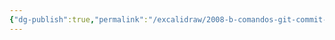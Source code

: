 ```yaml
---
{"dg-publish":true,"permalink":"/excalidraw/2008-b-comandos-git-commit-primer-commit-excalidraw/","tags":["excalidraw"]}
---
```

<style> .container {font-family: sans-serif; text-align: center;} .button-wrapper button {z-index: 1;height: 40px; width: 100px; margin: 10px;padding: 5px;} .excalidraw .App-menu_top .buttonList { display: flex;} .excalidraw-wrapper { height: 800px; margin: 50px; position: relative;} :root[dir="ltr"] .excalidraw .layer-ui__wrapper .zen-mode-transition.App-menu_bottom--transition-left {transform: none;} </style><script src="https://cdn.jsdelivr.net/npm/react@17/umd/react.production.min.js"></script><script src="https://cdn.jsdelivr.net/npm/react-dom@17/umd/react-dom.production.min.js"></script><script type="text/javascript" src="https://cdn.jsdelivr.net/npm/@excalidraw/excalidraw@0/dist/excalidraw.production.min.js"></script><div id="2008-b-comandos-git-commit-primer-commitexcalidraw.md"></div><script>(function(){const InitialData={"type":"excalidraw","version":2,"source":"https://github.com/zsviczian/obsidian-excalidraw-plugin/releases/tag/2.2.7","elements":[{"type":"rectangle","version":294,"versionNonce":1584460575,"index":"Zz","isDeleted":false,"id":"Go8d3RRQmrF2UfKOXUdeI","fillStyle":"hachure","strokeWidth":4,"strokeStyle":"solid","roughness":2,"opacity":100,"angle":0,"x":3134.8854203279016,"y":-1446.5875320956325,"strokeColor":"#fab005","backgroundColor":"#ffec99","width":1665.0764973958337,"height":2066.7397054036455,"seed":910399953,"groupIds":[],"frameId":null,"roundness":{"type":3},"boundElements":[],"updated":1719345117421,"link":null,"locked":false},{"type":"rectangle","version":316,"versionNonce":330636511,"index":"a0","isDeleted":false,"id":"KvmIKbuLesnWimSYqayBc","fillStyle":"hachure","strokeWidth":4,"strokeStyle":"solid","roughness":2,"opacity":100,"angle":0,"x":725.9695534155453,"y":-1469.0265707472208,"strokeColor":"#fab005","backgroundColor":"#ffec99","width":2329.646402994792,"height":2066.7397054036455,"seed":141402449,"groupIds":[],"frameId":null,"roundness":{"type":3},"boundElements":[],"updated":1719345160062,"link":null,"locked":false},{"type":"rectangle","version":230,"versionNonce":950113503,"index":"a08","isDeleted":false,"id":"Md9nw7MzgL_CEiQ4bTcR4","fillStyle":"solid","strokeWidth":2,"strokeStyle":"solid","roughness":2,"opacity":100,"angle":0,"x":1668.2254435420032,"y":192.1009121840127,"strokeColor":"#1971c2","backgroundColor":"#a5d8ff","width":786.5295410156257,"height":146.7896728515626,"seed":1535102495,"groupIds":["FzWARTzAon9NxJ1tUh1fb","2ago8AeNJgiuLWtj1IF7O"],"frameId":null,"roundness":{"type":3},"boundElements":[{"id":"KFrvme0Lv50toQuPTMbTn","type":"arrow"},{"id":"moPEPwAZ3fIaa7Cvq-IMV","type":"arrow"}],"updated":1719345148005,"link":null,"locked":false},{"type":"text","version":308,"versionNonce":1773873439,"index":"a0G","isDeleted":false,"id":"RmUyJcvL","fillStyle":"solid","strokeWidth":2,"strokeStyle":"solid","roughness":2,"opacity":100,"angle":0,"x":2104.212544778982,"y":206.47551633327578,"strokeColor":"#1e1e1e","backgroundColor":"#ffc9c9","width":261.71331787109375,"height":139.15752068797673,"seed":1043051889,"groupIds":["FzWARTzAon9NxJ1tUh1fb","2ago8AeNJgiuLWtj1IF7O"],"frameId":null,"roundness":null,"boundElements":[{"id":"moPEPwAZ3fIaa7Cvq-IMV","type":"arrow"}],"updated":1719345148005,"link":null,"locked":false,"fontSize":111.32601655038138,"fontFamily":1,"text":"Root","rawText":"Root","textAlign":"left","verticalAlign":"top","containerId":null,"originalText":"Root","autoResize":true,"lineHeight":1.25},{"type":"rectangle","version":305,"versionNonce":1143778655,"index":"a0O","isDeleted":false,"id":"J3ruFPIiavjEGTXuMghbp","fillStyle":"solid","strokeWidth":2,"strokeStyle":"solid","roughness":2,"opacity":100,"angle":0,"x":1062.0788269241646,"y":-361.8018496465559,"strokeColor":"#1971c2","backgroundColor":"#a5d8ff","width":927.7773539210808,"height":173.15069194388755,"seed":64415327,"groupIds":["7KpkEEMBXy-sHtJRTDt1v","2ago8AeNJgiuLWtj1IF7O"],"frameId":null,"roundness":{"type":3},"boundElements":[{"id":"KFrvme0Lv50toQuPTMbTn","type":"arrow"},{"id":"ahP07vsye4n7ALeN-Llkj","type":"arrow"},{"id":"gDMLhJgAALzwTUecsh6fq","type":"arrow"},{"id":"r2tPJvpops91iciUzRkv7","type":"arrow"}],"updated":1719345148005,"link":null,"locked":false},{"type":"text","version":592,"versionNonce":254248415,"index":"a0V","isDeleted":false,"id":"lxwmohUG","fillStyle":"solid","strokeWidth":2,"strokeStyle":"solid","roughness":2,"opacity":100,"angle":0,"x":1557.839098799059,"y":-316.5017936250199,"strokeColor":"#1e1e1e","backgroundColor":"#ffc9c9","width":408.9067077636719,"height":95.9997065833143,"seed":2114503295,"groupIds":["7KpkEEMBXy-sHtJRTDt1v","2ago8AeNJgiuLWtj1IF7O"],"frameId":null,"roundness":null,"boundElements":[{"id":"KFrvme0Lv50toQuPTMbTn","type":"arrow"},{"id":"r2tPJvpops91iciUzRkv7","type":"arrow"}],"updated":1719345148005,"link":null,"locked":false,"fontSize":76.79976526665145,"fontFamily":1,"text":"components","rawText":"components","textAlign":"left","verticalAlign":"top","containerId":null,"originalText":"components","autoResize":true,"lineHeight":1.25},{"type":"arrow","version":975,"versionNonce":269266673,"index":"a0Z","isDeleted":false,"id":"KFrvme0Lv50toQuPTMbTn","fillStyle":"solid","strokeWidth":4,"strokeStyle":"solid","roughness":2,"opacity":100,"angle":0,"x":1781.1152876523254,"y":179.50323094743462,"strokeColor":"#1e1e1e","backgroundColor":"#a5d8ff","width":10.862927956834028,"height":362.1648918823978,"seed":652403327,"groupIds":["2ago8AeNJgiuLWtj1IF7O"],"frameId":null,"roundness":{"type":2},"boundElements":[],"updated":1719345148069,"link":null,"locked":false,"startBinding":{"elementId":"Md9nw7MzgL_CEiQ4bTcR4","focus":-0.7024509949540378,"gap":12.597681236578097},"endBinding":{"elementId":"J3ruFPIiavjEGTXuMghbp","focus":-0.51771909295622,"gap":5.989496767705205},"lastCommittedPoint":null,"startArrowhead":null,"endArrowhead":"arrow","points":[[0,0],[-10.862927956834028,-362.1648918823978]]},{"type":"rectangle","version":325,"versionNonce":1513675295,"index":"a0d","isDeleted":false,"id":"MlzPbce7KDhFQt9HGo7RF","fillStyle":"solid","strokeWidth":2,"strokeStyle":"solid","roughness":2,"opacity":100,"angle":0,"x":2211.214290828738,"y":-382.7683909049124,"strokeColor":"#e03131","backgroundColor":"#ffc9c9","width":786.5295410156257,"height":146.7896728515626,"seed":1905619039,"groupIds":["M1RSscnHeJjpxDQMEJzrB","2ago8AeNJgiuLWtj1IF7O"],"frameId":null,"roundness":{"type":3},"boundElements":[{"id":"moPEPwAZ3fIaa7Cvq-IMV","type":"arrow"}],"updated":1719345148005,"link":null,"locked":false},{"type":"text","version":553,"versionNonce":62004831,"index":"a0l","isDeleted":false,"id":"n2TOo4gg","fillStyle":"solid","strokeWidth":2,"strokeStyle":"solid","roughness":2,"opacity":100,"angle":0,"x":2669.4971187238734,"y":-355.99343674658235,"strokeColor":"#1e1e1e","backgroundColor":"#ffc9c9","width":318.19921875,"height":94.07669989440443,"seed":124128383,"groupIds":["M1RSscnHeJjpxDQMEJzrB","2ago8AeNJgiuLWtj1IF7O"],"frameId":null,"roundness":null,"boundElements":[],"updated":1719345148005,"link":null,"locked":false,"fontSize":75.26135991552354,"fontFamily":1,"text":"README","rawText":"README","textAlign":"left","verticalAlign":"top","containerId":null,"originalText":"README","autoResize":true,"lineHeight":1.25},{"type":"arrow","version":771,"versionNonce":1315989169,"index":"a0t","isDeleted":false,"id":"moPEPwAZ3fIaa7Cvq-IMV","fillStyle":"solid","strokeWidth":4,"strokeStyle":"solid","roughness":2,"opacity":100,"angle":0,"x":2349.918460556999,"y":190.81477389739354,"strokeColor":"#1e1e1e","backgroundColor":"#a5d8ff","width":1.223555174415651,"height":418.09493509928393,"seed":301107761,"groupIds":["2ago8AeNJgiuLWtj1IF7O"],"frameId":null,"roundness":{"type":2},"boundElements":[],"updated":1719345148069,"link":null,"locked":false,"startBinding":{"elementId":"RmUyJcvL","focus":0.8744052911119751,"gap":15.66074243588227},"endBinding":{"elementId":"MlzPbce7KDhFQt9HGo7RF","focus":0.6432273098582473,"gap":8.698556851459387},"lastCommittedPoint":null,"startArrowhead":null,"endArrowhead":"arrow","points":[[0,0],[1.223555174415651,-418.09493509928393]]},{"type":"rectangle","version":637,"versionNonce":643256991,"index":"a1","isDeleted":false,"id":"53Oz79urqSf7NLNFXiqMG","fillStyle":"solid","strokeWidth":2,"strokeStyle":"solid","roughness":2,"opacity":100,"angle":0,"x":755.7418968502673,"y":-1382.645269430405,"strokeColor":"#e03131","backgroundColor":"#ffc9c9","width":927.4002985760421,"height":173.0803222656251,"seed":1385366047,"groupIds":["dZwIfoz8tupJ3PMhdQ5vI","2ago8AeNJgiuLWtj1IF7O"],"frameId":null,"roundness":{"type":3},"boundElements":[{"id":"ahP07vsye4n7ALeN-Llkj","type":"arrow"}],"updated":1719345148005,"link":null,"locked":false},{"type":"text","version":1067,"versionNonce":2079094495,"index":"a18","isDeleted":false,"id":"fcwUL75m","fillStyle":"solid","strokeWidth":2,"strokeStyle":"solid","roughness":2,"opacity":100,"angle":0,"x":1229.6068652122324,"y":-1335.6238720790866,"strokeColor":"#1e1e1e","backgroundColor":"#ffc9c9","width":487.5018310546875,"height":64.39175596073977,"seed":508257855,"groupIds":["dZwIfoz8tupJ3PMhdQ5vI","2ago8AeNJgiuLWtj1IF7O"],"frameId":null,"roundness":null,"boundElements":[{"id":"ahP07vsye4n7ALeN-Llkj","type":"arrow"}],"updated":1719345148005,"link":null,"locked":false,"fontSize":51.51340476859181,"fontFamily":1,"text":"element.component","rawText":"element.component","textAlign":"left","verticalAlign":"top","containerId":null,"originalText":"element.component","autoResize":false,"lineHeight":1.25},{"type":"arrow","version":2282,"versionNonce":1167666801,"index":"a1G","isDeleted":false,"id":"ahP07vsye4n7ALeN-Llkj","fillStyle":"solid","strokeWidth":4,"strokeStyle":"solid","roughness":2,"opacity":100,"angle":0,"x":1208.286828155377,"y":-783.0660483857623,"strokeColor":"#1e1e1e","backgroundColor":"#a5d8ff","width":2.9808388232756897,"height":422.76032761202555,"seed":2040677983,"groupIds":["2ago8AeNJgiuLWtj1IF7O"],"frameId":null,"roundness":{"type":2},"boundElements":[],"updated":1719345148069,"link":null,"locked":false,"startBinding":{"elementId":"DrZEpF-O9Un5yzLkvZsHf","focus":0.08869264805962723,"gap":15.796481998170691},"endBinding":{"elementId":"53Oz79urqSf7NLNFXiqMG","focus":0.01623447229191734,"gap":3.7385711669918464},"lastCommittedPoint":null,"startArrowhead":null,"endArrowhead":"arrow","points":[[0,0],[2.9808388232756897,-422.76032761202555]]},{"type":"rectangle","version":377,"versionNonce":490048287,"index":"a1V","isDeleted":false,"id":"DrZEpF-O9Un5yzLkvZsHf","fillStyle":"solid","strokeWidth":2,"strokeStyle":"solid","roughness":2,"opacity":100,"angle":0,"x":779.4675867271765,"y":-767.2695663875916,"strokeColor":"#1971c2","backgroundColor":"#a5d8ff","width":786.5295410156257,"height":146.7896728515626,"seed":1467484447,"groupIds":["VVOqEWrPkB5ez1R6VoNGI","2ago8AeNJgiuLWtj1IF7O"],"frameId":null,"roundness":{"type":3},"boundElements":[{"id":"ahP07vsye4n7ALeN-Llkj","type":"arrow"},{"id":"r2tPJvpops91iciUzRkv7","type":"arrow"}],"updated":1719345148005,"link":null,"locked":false},{"type":"text","version":585,"versionNonce":206261119,"index":"a1l","isDeleted":false,"id":"jNbYq2Ic","fillStyle":"solid","strokeWidth":2,"strokeStyle":"solid","roughness":2,"opacity":100,"angle":0,"x":1307.6548934491818,"y":-756.5463192533026,"strokeColor":"#1e1e1e","backgroundColor":"#ffc9c9","width":240.3904571533203,"height":117.70230950357004,"seed":1861717311,"groupIds":["VVOqEWrPkB5ez1R6VoNGI","2ago8AeNJgiuLWtj1IF7O"],"frameId":null,"roundness":null,"boundElements":[{"id":"r2tPJvpops91iciUzRkv7","type":"arrow"},{"id":"ahP07vsye4n7ALeN-Llkj","type":"arrow"}],"updated":1719345148005,"link":null,"locked":false,"fontSize":94.16184760285603,"fontFamily":1,"text":"public","rawText":"public","textAlign":"left","verticalAlign":"top","containerId":null,"originalText":"public","autoResize":true,"lineHeight":1.25},{"type":"arrow","version":674,"versionNonce":864224817,"index":"a2","isDeleted":false,"id":"r2tPJvpops91iciUzRkv7","fillStyle":"hachure","strokeWidth":4,"strokeStyle":"solid","roughness":2,"opacity":100,"angle":0,"x":1210.5827704827825,"y":-370.2774748343781,"strokeColor":"#1e1e1e","backgroundColor":"#b2f2bb","width":3.2093011916415435,"height":247.15189868196256,"seed":91296945,"groupIds":["2ago8AeNJgiuLWtj1IF7O"],"frameId":null,"roundness":{"type":2},"boundElements":[],"updated":1719345148069,"link":null,"locked":false,"startBinding":{"elementId":"J3ruFPIiavjEGTXuMghbp","focus":-0.6808821946921624,"gap":8.47562518782216},"endBinding":{"elementId":"DrZEpF-O9Un5yzLkvZsHf","focus":-0.10667292677006583,"gap":3.0505200196883493},"lastCommittedPoint":null,"startArrowhead":null,"endArrowhead":"arrow","points":[[0,0],[3.2093011916415435,-247.15189868196256]]},{"type":"rectangle","version":685,"versionNonce":2078655,"index":"a2V","isDeleted":false,"id":"ue-xf3l7R6BDiKR2pDdAz","fillStyle":"solid","strokeWidth":2,"strokeStyle":"solid","roughness":2,"opacity":100,"angle":0,"x":1523.5212899200897,"y":-980.5049892244317,"strokeColor":"#e03131","backgroundColor":"#ffc9c9","width":927.4002985760421,"height":173.0803222656251,"seed":929089727,"groupIds":["3Bq4vEjzqEiN2EGoYIvB4","2ago8AeNJgiuLWtj1IF7O"],"frameId":null,"roundness":{"type":3},"boundElements":[{"id":"gDMLhJgAALzwTUecsh6fq","type":"arrow"}],"updated":1719345148005,"link":null,"locked":false},{"type":"text","version":1079,"versionNonce":511054847,"index":"a3","isDeleted":false,"id":"80h2JCYN","fillStyle":"solid","strokeWidth":2,"strokeStyle":"solid","roughness":2,"opacity":100,"angle":0,"x":2033.5356113093985,"y":-929.1019390410818,"strokeColor":"#1e1e1e","backgroundColor":"#ffc9c9","width":363.2252197265625,"height":67.67826404454603,"seed":1055348959,"groupIds":["3Bq4vEjzqEiN2EGoYIvB4","2ago8AeNJgiuLWtj1IF7O"],"frameId":null,"roundness":null,"boundElements":[{"id":"gDMLhJgAALzwTUecsh6fq","type":"arrow"}],"updated":1719345148005,"link":null,"locked":false,"fontSize":54.14261123563682,"fontFamily":1,"text":"app.component","rawText":"app.component","textAlign":"left","verticalAlign":"top","containerId":null,"originalText":"app.component","autoResize":true,"lineHeight":1.25},{"type":"arrow","version":2066,"versionNonce":120188401,"index":"a4","isDeleted":false,"id":"gDMLhJgAALzwTUecsh6fq","fillStyle":"solid","strokeWidth":4,"strokeStyle":"solid","roughness":2,"opacity":100,"angle":0,"x":1973.7632808595429,"y":-372.7099783848669,"strokeColor":"#1e1e1e","backgroundColor":"#a5d8ff","width":6.077712578176033,"height":429.42959898872505,"seed":325510399,"groupIds":["2ago8AeNJgiuLWtj1IF7O"],"frameId":null,"roundness":{"type":2},"boundElements":[],"updated":1719345148069,"link":null,"locked":false,"startBinding":{"elementId":"J3ruFPIiavjEGTXuMghbp","focus":0.9657320180732306,"gap":10.908128738310936},"endBinding":{"elementId":"ue-xf3l7R6BDiKR2pDdAz","focus":0.044814701110454935,"gap":5.285089585214735},"lastCommittedPoint":null,"startArrowhead":null,"endArrowhead":"arrow","points":[[0,0],[-6.077712578176033,-429.42959898872505]]},{"type":"text","version":266,"versionNonce":682527999,"index":"aJ","isDeleted":false,"id":"APBv0bNh","fillStyle":"hachure","strokeWidth":4,"strokeStyle":"solid","roughness":2,"opacity":100,"angle":0,"x":1493.1158212610633,"y":-1594.082681544725,"strokeColor":"#1e1e1e","backgroundColor":"#b2f2bb","width":718.4207763671875,"height":77.98792692324885,"seed":1032687633,"groupIds":[],"frameId":null,"roundness":null,"boundElements":[],"updated":1719345108155,"link":null,"locked":false,"fontSize":62.39034153859908,"fontFamily":1,"text":"Antes del primer commit","rawText":"Antes del primer commit","textAlign":"left","verticalAlign":"top","containerId":null,"originalText":"Antes del primer commit","autoResize":true,"lineHeight":1.25},{"type":"text","version":389,"versionNonce":994260799,"index":"ab","isDeleted":false,"id":"ak0bjiyh","fillStyle":"hachure","strokeWidth":4,"strokeStyle":"solid","roughness":2,"opacity":100,"angle":0,"x":3598.036534793734,"y":-1575.231636190245,"strokeColor":"#1e1e1e","backgroundColor":"#b2f2bb","width":885.575927734375,"height":86.3042967987387,"seed":583886641,"groupIds":[],"frameId":null,"roundness":null,"boundElements":[],"updated":1719345117421,"link":null,"locked":false,"fontSize":69.04343743899096,"fontFamily":1,"text":"Después del primer commit","rawText":"Después del primer commit","textAlign":"left","verticalAlign":"top","containerId":null,"originalText":"Después del primer commit","autoResize":true,"lineHeight":1.25},{"type":"rectangle","version":489,"versionNonce":695727967,"index":"ad","isDeleted":false,"id":"Tq8BcwFhHY-k9qRr9S6Kg","fillStyle":"solid","strokeWidth":2,"strokeStyle":"solid","roughness":2,"opacity":100,"angle":0,"x":3801.979140099297,"y":-12.040641551921112,"strokeColor":"#2f9e44","backgroundColor":"#b2f2bb","width":552.9416352637451,"height":103.19526160653221,"seed":782399423,"groupIds":["rkQK0zMx71bMwGnleR3TJ"],"frameId":null,"roundness":{"type":3},"boundElements":[],"updated":1719345117421,"link":null,"locked":false},{"type":"text","version":568,"versionNonce":1331671935,"index":"ae","isDeleted":false,"id":"HHaVQvpt","fillStyle":"solid","strokeWidth":2,"strokeStyle":"solid","roughness":2,"opacity":100,"angle":0,"x":3826.430950763556,"y":-6.783373285010498,"strokeColor":"#1e1e1e","backgroundColor":"#b2f2bb","width":497.5769958496094,"height":97.82974832591778,"seed":1612392415,"groupIds":["rkQK0zMx71bMwGnleR3TJ"],"frameId":null,"roundness":null,"boundElements":[{"id":"jQipsDXoCyv-7c5XlCw9D","type":"arrow"},{"id":"6UnsgFNKZkctuNGxTXfPu","type":"arrow"}],"updated":1719345117421,"link":null,"locked":false,"fontSize":78.26379866073422,"fontFamily":1,"text":"primer commit","rawText":"primer commit","textAlign":"left","verticalAlign":"top","containerId":null,"originalText":"primer commit","autoResize":true,"lineHeight":1.25},{"type":"arrow","version":427,"versionNonce":885653873,"index":"af","isDeleted":false,"id":"jQipsDXoCyv-7c5XlCw9D","fillStyle":"hachure","strokeWidth":4,"strokeStyle":"solid","roughness":2,"opacity":100,"angle":0,"x":4104.25491510799,"y":-7.783373285010498,"strokeColor":"#1e1e1e","backgroundColor":"#b2f2bb","width":7.452020564189297,"height":203.12427112228391,"seed":1147940415,"groupIds":[],"frameId":null,"roundness":{"type":2},"boundElements":[],"updated":1719345117550,"link":null,"locked":false,"startBinding":{"elementId":"HHaVQvpt","focus":0.12317950072719572,"gap":1},"endBinding":{"elementId":"bpynHtYMSh0jFxnv-tKqQ","focus":-0.0041899613406521955,"gap":1},"lastCommittedPoint":null,"startArrowhead":null,"endArrowhead":"arrow","points":[[0,0],[-7.452020564189297,-203.12427112228391]]},{"type":"text","version":188,"versionNonce":538344447,"index":"ah","isDeleted":false,"id":"UqL0dRjD","fillStyle":"hachure","strokeWidth":4,"strokeStyle":"solid","roughness":2,"opacity":100,"angle":0,"x":3970.771927539884,"y":444.2016033336903,"strokeColor":"#1e1e1e","backgroundColor":"#b2f2bb","width":218.22857666015625,"height":102.51623120000343,"seed":230666591,"groupIds":[],"frameId":null,"roundness":null,"boundElements":[{"id":"GweqwmkNUbGxNBvuQJ3wi","type":"arrow"}],"updated":1719345117421,"link":null,"locked":false,"fontSize":82.01298496000274,"fontFamily":1,"text":"HEAD","rawText":"HEAD","textAlign":"left","verticalAlign":"top","containerId":null,"originalText":"HEAD","autoResize":true,"lineHeight":1.25},{"type":"text","version":190,"versionNonce":1446561855,"index":"ai","isDeleted":false,"id":"9lJqWSaE","fillStyle":"hachure","strokeWidth":4,"strokeStyle":"solid","roughness":2,"opacity":100,"angle":0,"x":3921.850704244055,"y":201.31221994409435,"strokeColor":"#1e1e1e","backgroundColor":"#b2f2bb","width":277.60382080078125,"height":102.51623120000345,"seed":1837451903,"groupIds":["ndfz7_GmbSnqUm1kM5WdT"],"frameId":null,"roundness":null,"boundElements":[{"id":"GweqwmkNUbGxNBvuQJ3wi","type":"arrow"},{"id":"6UnsgFNKZkctuNGxTXfPu","type":"arrow"}],"updated":1719345117421,"link":null,"locked":false,"fontSize":82.01298496000275,"fontFamily":1,"text":"master","rawText":"master","textAlign":"left","verticalAlign":"top","containerId":null,"originalText":"master","autoResize":true,"lineHeight":1.25},{"type":"arrow","version":512,"versionNonce":1423644977,"index":"aj","isDeleted":false,"id":"GweqwmkNUbGxNBvuQJ3wi","fillStyle":"hachure","strokeWidth":4,"strokeStyle":"solid","roughness":2,"opacity":100,"angle":0,"x":4066.9529670261245,"y":438.5307046977583,"strokeColor":"#1e1e1e","backgroundColor":"#b2f2bb","width":3.7374736943120297,"height":126.12464370090942,"seed":2002176625,"groupIds":[],"frameId":null,"roundness":{"type":2},"boundElements":[],"updated":1719345117550,"link":null,"locked":false,"startBinding":{"elementId":"UqL0dRjD","focus":-0.13215049794994138,"gap":5.670898635931962},"endBinding":{"elementId":"9lJqWSaE","focus":-0.08417101614383841,"gap":8.577609852751095},"lastCommittedPoint":null,"startArrowhead":null,"endArrowhead":"arrow","points":[[0,0],[3.7374736943120297,-126.12464370090942]]},{"type":"arrow","version":332,"versionNonce":1775845617,"index":"ak","isDeleted":false,"id":"6UnsgFNKZkctuNGxTXfPu","fillStyle":"hachure","strokeWidth":4,"strokeStyle":"solid","roughness":2,"opacity":100,"angle":0,"x":4072.3397487038965,"y":198.0139156871797,"strokeColor":"#1e1e1e","backgroundColor":"#b2f2bb","width":0.5119215121106,"height":102.65948349267322,"seed":833635089,"groupIds":[],"frameId":null,"roundness":{"type":2},"boundElements":[],"updated":1719345117550,"link":null,"locked":false,"startBinding":{"elementId":"9lJqWSaE","focus":0.08600171696849683,"gap":3.298304256914662},"endBinding":{"elementId":"HHaVQvpt","focus":0.014684926866670113,"gap":4.308057153599194},"lastCommittedPoint":null,"startArrowhead":null,"endArrowhead":"arrow","points":[[0,0],[-0.5119215121106,-102.65948349267322]]},{"id":"4aFOVT-FVvci2vmRws3vF","type":"line","x":1214.478135636683,"y":-1215.978789122908,"width":0.4868706597221717,"height":155.5532701280381,"angle":0,"strokeColor":"#e03131","backgroundColor":"#b2f2bb","fillStyle":"hachure","strokeWidth":4,"strokeStyle":"solid","roughness":2,"opacity":100,"groupIds":[],"frameId":null,"index":"al","roundness":{"type":2},"seed":1248193407,"version":79,"versionNonce":87912465,"isDeleted":false,"boundElements":null,"updated":1719344476805,"link":null,"locked":false,"points":[[0,0],[0.4868706597221717,-155.5532701280381]],"lastCommittedPoint":null,"startBinding":null,"endBinding":null,"startArrowhead":null,"endArrowhead":null},{"type":"text","version":1237,"versionNonce":436868927,"index":"am","isDeleted":false,"id":"62NkC8d3","fillStyle":"solid","strokeWidth":2,"strokeStyle":"solid","roughness":2,"opacity":100,"angle":0,"x":826.3717784860754,"y":-1338.1836799613516,"strokeColor":"#1e1e1e","backgroundColor":"#ffc9c9","width":358.4375327592563,"height":90.35315031710786,"seed":1678099999,"groupIds":["2JyIX3ZSe2gZxvBr3yjAr","J8j0Zh9nYLHxWv9z9Iers","O61GttNBJMZpG4twsgvlC"],"frameId":null,"roundness":null,"boundElements":[],"updated":1719344518453,"link":null,"locked":false,"fontSize":72.28252025368629,"fontFamily":1,"text":"32e2b3...","rawText":"32e2b3...","textAlign":"left","verticalAlign":"top","containerId":null,"originalText":"32e2b3...","autoResize":false,"lineHeight":1.25},{"type":"line","version":86,"versionNonce":1345880319,"index":"an","isDeleted":false,"id":"j8OAaXCQpUKD_7xrLBUuo","fillStyle":"hachure","strokeWidth":4,"strokeStyle":"solid","roughness":2,"opacity":100,"angle":0,"x":1967.795616778419,"y":-819.5858894581556,"strokeColor":"#e03131","backgroundColor":"#b2f2bb","width":4.990424262152828,"height":147.3373277452256,"seed":775748671,"groupIds":[],"frameId":null,"roundness":{"type":2},"boundElements":[],"updated":1719344537637,"link":null,"locked":false,"startBinding":null,"endBinding":null,"lastCommittedPoint":null,"startArrowhead":null,"endArrowhead":null,"points":[[0,0],[-4.990424262152828,-147.3373277452256]]},{"type":"text","version":1259,"versionNonce":276381759,"index":"ao","isDeleted":false,"id":"BgzYlVzk","fillStyle":"solid","strokeWidth":2,"strokeStyle":"solid","roughness":2,"opacity":100,"angle":0,"x":1582.8599178952927,"y":-935.8079148728248,"strokeColor":"#1e1e1e","backgroundColor":"#ffc9c9","width":358.4375327592563,"height":90.35315031710786,"seed":1224485425,"groupIds":["-jRVcIvk4tieKOwCgj_5j","eGU6g7gPtqqjnkKL2uvV0","7IWMm5U8GBkLGsM1TB5Ev"],"frameId":null,"roundness":null,"boundElements":[],"updated":1719344550381,"link":null,"locked":false,"fontSize":72.28252025368629,"fontFamily":1,"text":"6be233...","rawText":"6be233...","textAlign":"left","verticalAlign":"top","containerId":null,"originalText":"6be233...","autoResize":false,"lineHeight":1.25},{"type":"text","version":1306,"versionNonce":836979889,"index":"ap","isDeleted":false,"id":"WLbiHIIN","fillStyle":"solid","strokeWidth":2,"strokeStyle":"solid","roughness":2,"opacity":100,"angle":0,"x":821.525994555449,"y":-735.8893205124732,"strokeColor":"#1e1e1e","backgroundColor":"#ffc9c9","width":358.4375327592563,"height":90.35315031710786,"seed":1492526751,"groupIds":["NGZ0sJchehUh71_ijtWfY","yiObFidRRZE_7f-YmQIUH","Mjs5fRT2qpfHY9pRxUPCK"],"frameId":null,"roundness":null,"boundElements":[],"updated":1719344604336,"link":null,"locked":false,"fontSize":72.28252025368629,"fontFamily":1,"text":"1e4cb32...","rawText":"1e4cb32...","textAlign":"left","verticalAlign":"top","containerId":null,"originalText":"1e4cb32...","autoResize":false,"lineHeight":1.25},{"type":"line","version":98,"versionNonce":1264159775,"index":"aq","isDeleted":false,"id":"R81p8vNxWrgmywQuX1c23","fillStyle":"hachure","strokeWidth":4,"strokeStyle":"solid","roughness":2,"opacity":100,"angle":0,"x":1211.2091353868977,"y":-620.0640979522304,"strokeColor":"#1971c2","backgroundColor":"#b2f2bb","width":4.990424262152828,"height":147.3373277452256,"seed":1412159985,"groupIds":[],"frameId":null,"roundness":{"type":2},"boundElements":[],"updated":1719344626680,"link":null,"locked":false,"startBinding":null,"endBinding":null,"lastCommittedPoint":null,"startArrowhead":null,"endArrowhead":null,"points":[[0,0],[-4.990424262152828,-147.3373277452256]]},{"type":"text","version":1357,"versionNonce":16262943,"index":"ar","isDeleted":false,"id":"89ABGVsw","fillStyle":"solid","strokeWidth":2,"strokeStyle":"solid","roughness":2,"opacity":100,"angle":0,"x":1115.295191851509,"y":-305.2229677997543,"strokeColor":"#1e1e1e","backgroundColor":"#ffc9c9","width":391.30084452683434,"height":90.35315031710786,"seed":2110742257,"groupIds":["4zeh_YqbnGDbrbk657Xfg","H1JmyXfRaKkiZGuZZDPbr","dsM2Kp1VE5ut8NaiUlNPf"],"frameId":null,"roundness":null,"boundElements":[],"updated":1719344655971,"link":null,"locked":false,"fontSize":72.28252025368629,"fontFamily":1,"text":"a42cba2...","rawText":"a42cba2...","textAlign":"left","verticalAlign":"top","containerId":null,"originalText":"a42cba2...","autoResize":false,"lineHeight":1.25},{"type":"line","version":125,"versionNonce":1185749759,"index":"as","isDeleted":false,"id":"oa9X52Uzv7K1U7BMDQLKy","fillStyle":"hachure","strokeWidth":4,"strokeStyle":"solid","roughness":2,"opacity":100,"angle":0,"x":1537.8416444505358,"y":-189.39774523951155,"strokeColor":"#1971c2","backgroundColor":"#b2f2bb","width":4.990424262152828,"height":147.3373277452256,"seed":1195923665,"groupIds":[],"frameId":null,"roundness":{"type":2},"boundElements":[],"updated":1719344630703,"link":null,"locked":false,"startBinding":null,"endBinding":null,"lastCommittedPoint":null,"startArrowhead":null,"endArrowhead":null,"points":[[0,0],[-4.990424262152828,-147.3373277452256]]},{"type":"line","version":115,"versionNonce":1912886033,"index":"at","isDeleted":false,"id":"kssVVLlLET7saKXlXwolk","fillStyle":"hachure","strokeWidth":4,"strokeStyle":"solid","roughness":2,"opacity":100,"angle":0,"x":2617.520730557493,"y":-231.18104131160544,"strokeColor":"#e03131","backgroundColor":"#b2f2bb","width":4.990424262152828,"height":147.3373277452256,"seed":2004804511,"groupIds":[],"frameId":null,"roundness":{"type":2},"boundElements":[],"updated":1719344671953,"link":null,"locked":false,"startBinding":null,"endBinding":null,"lastCommittedPoint":null,"startArrowhead":null,"endArrowhead":null,"points":[[0,0],[-4.990424262152828,-147.3373277452256]]},{"type":"text","version":1301,"versionNonce":694483775,"index":"au","isDeleted":false,"id":"Y5wcRPZr","fillStyle":"solid","strokeWidth":2,"strokeStyle":"solid","roughness":2,"opacity":100,"angle":0,"x":2238.0623265962417,"y":-347.4030667262746,"strokeColor":"#1e1e1e","backgroundColor":"#ffc9c9","width":358.4375327592563,"height":90.35315031710786,"seed":1312757695,"groupIds":["OPHI17JcjqO2TfzhfGxa-","AbpBknNTr9RREcXI7DqBd","lUc3jLvlqkPadApbBL_OM"],"frameId":null,"roundness":null,"boundElements":[],"updated":1719344688454,"link":null,"locked":false,"fontSize":72.28252025368629,"fontFamily":1,"text":"44e1a3...","rawText":"44e1a3...","textAlign":"left","verticalAlign":"top","containerId":null,"originalText":"44e1a3...","autoResize":false,"lineHeight":1.25},{"type":"rectangle","version":574,"versionNonce":1910030559,"index":"av","isDeleted":false,"id":"bpynHtYMSh0jFxnv-tKqQ","fillStyle":"solid","strokeWidth":2,"strokeStyle":"solid","roughness":2,"opacity":100,"angle":0,"x":3834.6679429209617,"y":-307.51502112777206,"strokeColor":"#1971c2","backgroundColor":"#a5d8ff","width":518.5442868594909,"height":96.77569914139984,"seed":1234298847,"groupIds":["5bLeW18M7yWxc5JD40lHk","uZJd46BRujBOTOaAbmDCt","1NrVTN112Sp2YMC2Ejttr"],"frameId":null,"roundness":{"type":3},"boundElements":[{"id":"MwE_4CIPbc6_OJCDJfWjS","type":"arrow"},{"id":"yPlftUObzq4NdvHNbYjO_","type":"arrow"},{"id":"jQipsDXoCyv-7c5XlCw9D","type":"arrow"}],"updated":1719345117421,"link":null,"locked":false},{"type":"text","version":618,"versionNonce":836602449,"index":"aw","isDeleted":false,"id":"1VWEf1Fx","fillStyle":"solid","strokeWidth":2,"strokeStyle":"solid","roughness":2,"opacity":100,"angle":0,"x":4130.622438035244,"y":-300.4453637623237,"strokeColor":"#1e1e1e","backgroundColor":"#ffc9c9","width":172.53985595703125,"height":91.7439632758157,"seed":669488127,"groupIds":["5bLeW18M7yWxc5JD40lHk","uZJd46BRujBOTOaAbmDCt","1NrVTN112Sp2YMC2Ejttr"],"frameId":null,"roundness":null,"boundElements":[{"id":"jQipsDXoCyv-7c5XlCw9D","type":"arrow"},{"id":"yPlftUObzq4NdvHNbYjO_","type":"arrow"}],"updated":1719345117550,"link":null,"locked":false,"fontSize":73.39517062065256,"fontFamily":1,"text":"Root","rawText":"Root","textAlign":"left","verticalAlign":"top","containerId":null,"originalText":"Root","autoResize":true,"lineHeight":1.25},{"type":"rectangle","version":648,"versionNonce":323573119,"index":"ax","isDeleted":false,"id":"Rw99l3VKXNl1CE5Eqg4l4","fillStyle":"solid","strokeWidth":2,"strokeStyle":"solid","roughness":2,"opacity":100,"angle":0,"x":3435.0467606821803,"y":-672.6928023107276,"strokeColor":"#1971c2","backgroundColor":"#a5d8ff","width":611.666340888059,"height":114.15502837608844,"seed":1660075039,"groupIds":["SMx0UcWbKks8abT2TLEGD","uZJd46BRujBOTOaAbmDCt","1NrVTN112Sp2YMC2Ejttr"],"frameId":null,"roundness":{"type":3},"boundElements":[{"id":"B1WrQR9aZpGWJ6JaixogP","type":"arrow"},{"id":"MwE_4CIPbc6_OJCDJfWjS","type":"arrow"},{"id":"ixu5WPcZO-sCoDqpIGWHZ","type":"arrow"},{"id":"Q1o-6RRpD7ouLzGbOAOUb","type":"arrow"}],"updated":1719345117421,"link":null,"locked":false},{"type":"text","version":923,"versionNonce":2032082431,"index":"ay","isDeleted":false,"id":"hzshe3Tf","fillStyle":"solid","strokeWidth":2,"strokeStyle":"solid","roughness":2,"opacity":100,"angle":0,"x":3761.8922804330105,"y":-642.8273185374796,"strokeColor":"#1e1e1e","backgroundColor":"#ffc9c9","width":269.6047058105469,"height":63.29081972520105,"seed":1050927167,"groupIds":["SMx0UcWbKks8abT2TLEGD","uZJd46BRujBOTOaAbmDCt","1NrVTN112Sp2YMC2Ejttr"],"frameId":null,"roundness":null,"boundElements":[{"id":"MwE_4CIPbc6_OJCDJfWjS","type":"arrow"},{"id":"ixu5WPcZO-sCoDqpIGWHZ","type":"arrow"}],"updated":1719345117421,"link":null,"locked":false,"fontSize":50.63265578016084,"fontFamily":1,"text":"components","rawText":"components","textAlign":"left","verticalAlign":"top","containerId":null,"originalText":"components","autoResize":true,"lineHeight":1.25},{"type":"arrow","version":2089,"versionNonce":696587473,"index":"az","isDeleted":false,"id":"MwE_4CIPbc6_OJCDJfWjS","fillStyle":"solid","strokeWidth":4,"strokeStyle":"solid","roughness":2,"opacity":100,"angle":0,"x":3923.8850036067224,"y":-323.1233706279431,"strokeColor":"#1e1e1e","backgroundColor":"#a5d8ff","width":2.6995845218466457,"height":231.46563956916833,"seed":752582751,"groupIds":["uZJd46BRujBOTOaAbmDCt","1NrVTN112Sp2YMC2Ejttr"],"frameId":null,"roundness":{"type":2},"boundElements":[],"updated":1719345184574,"link":null,"locked":false,"startBinding":{"elementId":"bpynHtYMSh0jFxnv-tKqQ","focus":-0.6515970645941528,"gap":15.608349500171016},"endBinding":{"elementId":"Rw99l3VKXNl1CE5Eqg4l4","focus":-0.5859523749872876,"gap":3.94876373752777},"lastCommittedPoint":null,"startArrowhead":null,"endArrowhead":"arrow","points":[[0,0],[-2.6995845218466457,-231.46563956916833]]},{"type":"rectangle","version":660,"versionNonce":453044799,"index":"b00","isDeleted":false,"id":"rEofyXo1wvXevXWiyNYNX","fillStyle":"solid","strokeWidth":2,"strokeStyle":"solid","roughness":2,"opacity":100,"angle":0,"x":4192.650383383884,"y":-686.5156527159213,"strokeColor":"#e03131","backgroundColor":"#ffc9c9","width":518.5442868594909,"height":96.77569914139984,"seed":258612351,"groupIds":["wfawT4o1gB3RArHi0Rqx-","uZJd46BRujBOTOaAbmDCt","1NrVTN112Sp2YMC2Ejttr"],"frameId":null,"roundness":{"type":3},"boundElements":[{"id":"yPlftUObzq4NdvHNbYjO_","type":"arrow"}],"updated":1719345117421,"link":null,"locked":false},{"type":"text","version":884,"versionNonce":193767039,"index":"b01","isDeleted":false,"id":"eNtLfkpc","fillStyle":"solid","strokeWidth":2,"strokeStyle":"solid","roughness":2,"opacity":100,"angle":0,"x":4494.7877218797485,"y":-668.863423796714,"strokeColor":"#1e1e1e","backgroundColor":"#ffc9c9","width":209.7510528564453,"height":62.02301720777851,"seed":974140575,"groupIds":["wfawT4o1gB3RArHi0Rqx-","uZJd46BRujBOTOaAbmDCt","1NrVTN112Sp2YMC2Ejttr"],"frameId":null,"roundness":null,"boundElements":[],"updated":1719345117421,"link":null,"locked":false,"fontSize":49.61841376622281,"fontFamily":1,"text":"README","rawText":"README","textAlign":"left","verticalAlign":"top","containerId":null,"originalText":"README","autoResize":true,"lineHeight":1.25},{"type":"arrow","version":1798,"versionNonce":1215288241,"index":"b02","isDeleted":false,"id":"yPlftUObzq4NdvHNbYjO_","fillStyle":"solid","strokeWidth":4,"strokeStyle":"solid","roughness":2,"opacity":100,"angle":0,"x":4284.095905851761,"y":-308.51502112777206,"strokeColor":"#1e1e1e","backgroundColor":"#a5d8ff","width":0.8062221110194514,"height":275.49013581924766,"seed":880691391,"groupIds":["uZJd46BRujBOTOaAbmDCt","1NrVTN112Sp2YMC2Ejttr"],"frameId":null,"roundness":{"type":2},"boundElements":[],"updated":1719345177782,"link":null,"locked":false,"startBinding":{"elementId":"1VWEf1Fx","focus":0.7759541900240441,"gap":8.069657365448336},"endBinding":{"elementId":"rEofyXo1wvXevXWiyNYNX","focus":0.6432273098582446,"gap":5.734796627501737},"lastCommittedPoint":null,"startArrowhead":null,"endArrowhead":"arrow","points":[[0,0],[0.8062221110194514,-275.49013581924766]]},{"type":"rectangle","version":972,"versionNonce":1023824575,"index":"b03","isDeleted":false,"id":"6d_1zpPwba97GA7_8WxY7","fillStyle":"solid","strokeWidth":2,"strokeStyle":"solid","roughness":2,"opacity":100,"angle":0,"x":3233.0845244783413,"y":-1345.715868200256,"strokeColor":"#e03131","backgroundColor":"#ffc9c9","width":611.417755317138,"height":114.10863495698811,"seed":1012193503,"groupIds":["Q0POg5kAqmluZQKyqQzNu","uZJd46BRujBOTOaAbmDCt","1NrVTN112Sp2YMC2Ejttr"],"frameId":null,"roundness":{"type":3},"boundElements":[{"id":"B1WrQR9aZpGWJ6JaixogP","type":"arrow"}],"updated":1719345117421,"link":null,"locked":false},{"type":"text","version":1398,"versionNonce":1622273791,"index":"b04","isDeleted":false,"id":"FC1TDuq0","fillStyle":"solid","strokeWidth":2,"strokeStyle":"solid","roughness":2,"opacity":100,"angle":0,"x":3545.4948781564217,"y":-1314.7155361272974,"strokeColor":"#1e1e1e","backgroundColor":"#ffc9c9","width":321.40088343093373,"height":42.45228619280661,"seed":119825663,"groupIds":["Q0POg5kAqmluZQKyqQzNu","uZJd46BRujBOTOaAbmDCt","1NrVTN112Sp2YMC2Ejttr"],"frameId":null,"roundness":null,"boundElements":[{"id":"B1WrQR9aZpGWJ6JaixogP","type":"arrow"}],"updated":1719345117421,"link":null,"locked":false,"fontSize":33.96182895424529,"fontFamily":1,"text":"element.component","rawText":"element.component","textAlign":"left","verticalAlign":"top","containerId":null,"originalText":"element.component","autoResize":false,"lineHeight":1.25},{"type":"arrow","version":3301,"versionNonce":778132337,"index":"b05","isDeleted":false,"id":"B1WrQR9aZpGWJ6JaixogP","fillStyle":"solid","strokeWidth":4,"strokeStyle":"solid","roughness":2,"opacity":100,"angle":0,"x":3531.4389745508315,"y":-950.4244476251365,"strokeColor":"#1e1e1e","backgroundColor":"#a5d8ff","width":1.9652115543718487,"height":278.71801523308244,"seed":1148022047,"groupIds":["uZJd46BRujBOTOaAbmDCt","1NrVTN112Sp2YMC2Ejttr"],"frameId":null,"roundness":{"type":2},"boundElements":[],"updated":1719345177782,"link":null,"locked":false,"startBinding":{"elementId":"UwC8zlkRV6srbtP-Lx-1y","focus":0.08869264805962666,"gap":10.41432656433085},"endBinding":{"elementId":"6d_1zpPwba97GA7_8WxY7","focus":0.016234472291917528,"gap":2.4647703850487233},"lastCommittedPoint":null,"startArrowhead":null,"endArrowhead":"arrow","points":[[0,0],[1.9652115543718487,-278.71801523308244]]},{"type":"rectangle","version":716,"versionNonce":651393855,"index":"b06","isDeleted":false,"id":"UwC8zlkRV6srbtP-Lx-1y","fillStyle":"solid","strokeWidth":2,"strokeStyle":"solid","roughness":2,"opacity":100,"angle":0,"x":3248.726430212212,"y":-940.0101210608057,"strokeColor":"#1971c2","backgroundColor":"#a5d8ff","width":518.5442868594909,"height":96.77569914139984,"seed":1604350271,"groupIds":["QguxlrBg_QKgGjZTzIQN8","uZJd46BRujBOTOaAbmDCt","1NrVTN112Sp2YMC2Ejttr"],"frameId":null,"roundness":{"type":3},"boundElements":[{"id":"B1WrQR9aZpGWJ6JaixogP","type":"arrow"},{"id":"ixu5WPcZO-sCoDqpIGWHZ","type":"arrow"}],"updated":1719345117421,"link":null,"locked":false},{"type":"text","version":916,"versionNonce":1107406751,"index":"b07","isDeleted":false,"id":"S6xCTCUa","fillStyle":"solid","strokeWidth":2,"strokeStyle":"solid","roughness":2,"opacity":100,"angle":0,"x":3596.9504904792066,"y":-932.9404838150288,"strokeColor":"#1e1e1e","backgroundColor":"#ffc9c9","width":158.4646759033203,"height":77.59894188390219,"seed":35516767,"groupIds":["QguxlrBg_QKgGjZTzIQN8","uZJd46BRujBOTOaAbmDCt","1NrVTN112Sp2YMC2Ejttr"],"frameId":null,"roundness":null,"boundElements":[{"id":"ixu5WPcZO-sCoDqpIGWHZ","type":"arrow"},{"id":"B1WrQR9aZpGWJ6JaixogP","type":"arrow"}],"updated":1719345117421,"link":null,"locked":false,"fontSize":62.079153507121745,"fontFamily":1,"text":"public","rawText":"public","textAlign":"left","verticalAlign":"top","containerId":null,"originalText":"public","autoResize":true,"lineHeight":1.25},{"type":"arrow","version":1693,"versionNonce":2145645361,"index":"b08","isDeleted":false,"id":"ixu5WPcZO-sCoDqpIGWHZ","fillStyle":"hachure","strokeWidth":4,"strokeStyle":"solid","roughness":2,"opacity":100,"angle":0,"x":3532.9526465933304,"y":-678.28062424178,"strokeColor":"#1e1e1e","backgroundColor":"#b2f2bb","width":2.1158325415064088,"height":162.9426466074227,"seed":1429630335,"groupIds":["uZJd46BRujBOTOaAbmDCt","1NrVTN112Sp2YMC2Ejttr"],"frameId":null,"roundness":{"type":2},"boundElements":[],"updated":1719345177782,"link":null,"locked":false,"startBinding":{"elementId":"Rw99l3VKXNl1CE5Eqg4l4","focus":-0.6808821946921656,"gap":5.587821931052304},"endBinding":{"elementId":"UwC8zlkRV6srbtP-Lx-1y","focus":-0.10667292677006306,"gap":2.011151070203141},"lastCommittedPoint":null,"startArrowhead":null,"endArrowhead":"arrow","points":[[0,0],[2.1158325415064088,-162.9426466074227]]},{"type":"rectangle","version":1020,"versionNonce":1818465247,"index":"b09","isDeleted":false,"id":"cloP7AvoS0E7rVuhfHkC5","fillStyle":"solid","strokeWidth":2,"strokeStyle":"solid","roughness":2,"opacity":100,"angle":0,"x":3739.2671877902776,"y":-1080.5922664247703,"strokeColor":"#e03131","backgroundColor":"#ffc9c9","width":611.417755317138,"height":114.10863495698811,"seed":69887391,"groupIds":["xtIY_QN41NGE7TDFjuM-y","uZJd46BRujBOTOaAbmDCt","1NrVTN112Sp2YMC2Ejttr"],"frameId":null,"roundness":{"type":3},"boundElements":[{"id":"Q1o-6RRpD7ouLzGbOAOUb","type":"arrow"}],"updated":1719345117421,"link":null,"locked":false},{"type":"text","version":1410,"versionNonce":642344991,"index":"b0A","isDeleted":false,"id":"M7pffeqK","fillStyle":"solid","strokeWidth":2,"strokeStyle":"solid","roughness":2,"opacity":100,"angle":0,"x":4075.5101370779157,"y":-1046.703192194565,"strokeColor":"#1e1e1e","backgroundColor":"#ffc9c9","width":239.44412231445312,"height":44.61901980127945,"seed":2116704703,"groupIds":["xtIY_QN41NGE7TDFjuM-y","uZJd46BRujBOTOaAbmDCt","1NrVTN112Sp2YMC2Ejttr"],"frameId":null,"roundness":null,"boundElements":[{"id":"Q1o-6RRpD7ouLzGbOAOUb","type":"arrow"}],"updated":1719345117421,"link":null,"locked":false,"fontSize":35.69521584102356,"fontFamily":1,"text":"app.component","rawText":"app.component","textAlign":"left","verticalAlign":"top","containerId":null,"originalText":"app.component","autoResize":true,"lineHeight":1.25},{"type":"arrow","version":3085,"versionNonce":938711793,"index":"b0B","isDeleted":false,"id":"Q1o-6RRpD7ouLzGbOAOUb","fillStyle":"solid","strokeWidth":4,"strokeStyle":"solid","roughness":2,"opacity":100,"angle":0,"x":4036.103352143902,"y":-679.8843285568685,"strokeColor":"#1e1e1e","backgroundColor":"#a5d8ff","width":4.006922779426334,"height":283.1149417177984,"seed":2018953695,"groupIds":["uZJd46BRujBOTOaAbmDCt","1NrVTN112Sp2YMC2Ejttr"],"frameId":null,"roundness":{"type":2},"boundElements":[],"updated":1719345177782,"link":null,"locked":false,"startBinding":{"elementId":"Rw99l3VKXNl1CE5Eqg4l4","focus":0.9657320180732273,"gap":7.191526246140825},"endBinding":{"elementId":"cloP7AvoS0E7rVuhfHkC5","focus":0.044814701110459015,"gap":3.4843611931152623},"lastCommittedPoint":null,"startArrowhead":null,"endArrowhead":"arrow","points":[[0,0],[-4.006922779426334,-283.1149417177984]]},{"type":"line","version":375,"versionNonce":1937189983,"index":"b0C","isDeleted":false,"id":"2ZmXQDsYb6CMMORTn-kWy","fillStyle":"hachure","strokeWidth":4,"strokeStyle":"solid","roughness":2,"opacity":100,"angle":0,"x":3534.317095470872,"y":-1237.0394527312785,"strokeColor":"#e03131","backgroundColor":"#b2f2bb","width":0.32098476391928393,"height":102.55337571052883,"seed":801125887,"groupIds":["1NrVTN112Sp2YMC2Ejttr"],"frameId":null,"roundness":{"type":2},"boundElements":[],"updated":1719345117421,"link":null,"locked":false,"startBinding":null,"endBinding":null,"lastCommittedPoint":null,"startArrowhead":null,"endArrowhead":null,"points":[[0,0],[0.32098476391928393,-102.55337571052883]]},{"type":"text","version":1533,"versionNonce":1571833983,"index":"b0D","isDeleted":false,"id":"K33hr70J","fillStyle":"solid","strokeWidth":2,"strokeStyle":"solid","roughness":2,"opacity":100,"angle":0,"x":3278.445797954919,"y":-1317.6068626835308,"strokeColor":"#1e1e1e","backgroundColor":"#ffc9c9","width":236.31119381520017,"height":59.5681502772218,"seed":1801920031,"groupIds":["rp4SFCzBIdZYRTRGwqsGC","XOnhoDU8mW3rGvEwhazqP","4AsEqhAqj0N-7m4cQJVT9","1NrVTN112Sp2YMC2Ejttr"],"frameId":null,"roundness":null,"boundElements":[],"updated":1719345117421,"link":null,"locked":false,"fontSize":47.65452022177744,"fontFamily":1,"text":"32e2b3...","rawText":"32e2b3...","textAlign":"left","verticalAlign":"top","containerId":null,"originalText":"32e2b3...","autoResize":false,"lineHeight":1.25},{"type":"line","version":382,"versionNonce":917561503,"index":"b0E","isDeleted":false,"id":"cAim6aVuepPeTS54TQ052","fillStyle":"hachure","strokeWidth":4,"strokeStyle":"solid","roughness":2,"opacity":100,"angle":0,"x":4030.9652894255723,"y":-975.7049919716653,"strokeColor":"#e03131","backgroundColor":"#b2f2bb","width":3.290093830173035,"height":97.13675781939035,"seed":1044120127,"groupIds":["1NrVTN112Sp2YMC2Ejttr"],"frameId":null,"roundness":{"type":2},"boundElements":[],"updated":1719345117421,"link":null,"locked":false,"startBinding":null,"endBinding":null,"lastCommittedPoint":null,"startArrowhead":null,"endArrowhead":null,"points":[[0,0],[-3.290093830173035,-97.13675781939035]]},{"type":"text","version":1555,"versionNonce":808023231,"index":"b0F","isDeleted":false,"id":"jMIQyP9P","fillStyle":"solid","strokeWidth":2,"strokeStyle":"solid","roughness":2,"opacity":100,"angle":0,"x":3777.1843478904793,"y":-1052.3280101080152,"strokeColor":"#1e1e1e","backgroundColor":"#ffc9c9","width":236.31119381520017,"height":59.5681502772218,"seed":153051743,"groupIds":["ikPrS-edRIic0KH8ulzRD","J0XOUCmSo3o8SMwHZFRoM","_Eac8G84l1eKFY3N2bTCq","1NrVTN112Sp2YMC2Ejttr"],"frameId":null,"roundness":null,"boundElements":[],"updated":1719345117421,"link":null,"locked":false,"fontSize":47.65452022177744,"fontFamily":1,"text":"6be233...","rawText":"6be233...","textAlign":"left","verticalAlign":"top","containerId":null,"originalText":"6be233...","autoResize":false,"lineHeight":1.25},{"type":"text","version":1602,"versionNonce":1908049119,"index":"b0G","isDeleted":false,"id":"BBNpJOb7","fillStyle":"solid","strokeWidth":2,"strokeStyle":"solid","roughness":2,"opacity":100,"angle":0,"x":3275.251062803156,"y":-920.525401894879,"strokeColor":"#1e1e1e","backgroundColor":"#ffc9c9","width":236.31119381520017,"height":59.5681502772218,"seed":1021427327,"groupIds":["xFks_OrNH4GRUQaqG6RiM","Jn15gKwVsesFn0cFol5Lv","iRvGd46C9GjlwGju6L-3g","1NrVTN112Sp2YMC2Ejttr"],"frameId":null,"roundness":null,"boundElements":[],"updated":1719345117421,"link":null,"locked":false,"fontSize":47.65452022177744,"fontFamily":1,"text":"1e4cb32...","rawText":"1e4cb32...","textAlign":"left","verticalAlign":"top","containerId":null,"originalText":"1e4cb32...","autoResize":false,"lineHeight":1.25},{"type":"line","version":394,"versionNonce":1525977343,"index":"b0H","isDeleted":false,"id":"iW62ZPlhuq3otJ3McYF0W","fillStyle":"hachure","strokeWidth":4,"strokeStyle":"solid","roughness":2,"opacity":100,"angle":0,"x":3532.161904451499,"y":-844.1639884948327,"strokeColor":"#1971c2","backgroundColor":"#b2f2bb","width":3.290093830173035,"height":97.13675781939035,"seed":1547933343,"groupIds":["1NrVTN112Sp2YMC2Ejttr"],"frameId":null,"roundness":{"type":2},"boundElements":[],"updated":1719345117421,"link":null,"locked":false,"startBinding":null,"endBinding":null,"lastCommittedPoint":null,"startArrowhead":null,"endArrowhead":null,"points":[[0,0],[-3.290093830173035,-97.13675781939035]]},{"type":"text","version":1653,"versionNonce":89659679,"index":"b0I","isDeleted":false,"id":"Zq7T8gcY","fillStyle":"solid","strokeWidth":2,"strokeStyle":"solid","roughness":2,"opacity":100,"angle":0,"x":3468.927626707504,"y":-636.5950914663249,"strokeColor":"#1e1e1e","backgroundColor":"#ffc9c9","width":257.97736358468546,"height":59.5681502772218,"seed":1039493823,"groupIds":["czV8ZHxntUnzVXC7leacO","4cck-wGbOviLc35KeeMTT","9B9JgyqwGyG0jA1gatUjX","1NrVTN112Sp2YMC2Ejttr"],"frameId":null,"roundness":null,"boundElements":[],"updated":1719345117421,"link":null,"locked":false,"fontSize":47.65452022177744,"fontFamily":1,"text":"a42cba2...","rawText":"a42cba2...","textAlign":"left","verticalAlign":"top","containerId":null,"originalText":"a42cba2...","autoResize":false,"lineHeight":1.25},{"type":"line","version":421,"versionNonce":106274111,"index":"b0J","isDeleted":false,"id":"mob6Ms95-Hz_TZGfWgTwq","fillStyle":"hachure","strokeWidth":4,"strokeStyle":"solid","roughness":2,"opacity":100,"angle":0,"x":3747.5046381253323,"y":-560.2336780662786,"strokeColor":"#1971c2","backgroundColor":"#b2f2bb","width":3.290093830173035,"height":97.13675781939035,"seed":244824799,"groupIds":["1NrVTN112Sp2YMC2Ejttr"],"frameId":null,"roundness":{"type":2},"boundElements":[],"updated":1719345117421,"link":null,"locked":false,"startBinding":null,"endBinding":null,"lastCommittedPoint":null,"startArrowhead":null,"endArrowhead":null,"points":[[0,0],[-3.290093830173035,-97.13675781939035]]},{"type":"line","version":411,"versionNonce":1900911967,"index":"b0K","isDeleted":false,"id":"YF8_zPfZQg3mmjIaWbWBl","fillStyle":"hachure","strokeWidth":4,"strokeStyle":"solid","roughness":2,"opacity":100,"angle":0,"x":4459.316963724069,"y":-587.7806274616762,"strokeColor":"#e03131","backgroundColor":"#b2f2bb","width":3.290093830173035,"height":97.13675781939035,"seed":314246911,"groupIds":["1NrVTN112Sp2YMC2Ejttr"],"frameId":null,"roundness":{"type":2},"boundElements":[],"updated":1719345117421,"link":null,"locked":false,"startBinding":null,"endBinding":null,"lastCommittedPoint":null,"startArrowhead":null,"endArrowhead":null,"points":[[0,0],[-3.290093830173035,-97.13675781939035]]},{"type":"text","version":1597,"versionNonce":428906879,"index":"b0L","isDeleted":false,"id":"TYAiIWMd","fillStyle":"solid","strokeWidth":2,"strokeStyle":"solid","roughness":2,"opacity":100,"angle":0,"x":4209.147100783068,"y":-664.4036455980262,"strokeColor":"#1e1e1e","backgroundColor":"#ffc9c9","width":236.31119381520017,"height":59.5681502772218,"seed":685756191,"groupIds":["OK6Tw05r9DKZKZdMRfLiM","xozymtFUnsySIvQVt9mjO","4dfmYz1xQuBKDh4wFhgV-","1NrVTN112Sp2YMC2Ejttr"],"frameId":null,"roundness":null,"boundElements":[],"updated":1719345117421,"link":null,"locked":false,"fontSize":47.65452022177744,"fontFamily":1,"text":"44e1a3...","rawText":"44e1a3...","textAlign":"left","verticalAlign":"top","containerId":null,"originalText":"44e1a3...","autoResize":false,"lineHeight":1.25},{"type":"text","version":1442,"versionNonce":1133666367,"index":"b0M","isDeleted":false,"id":"NDcHDbeX","fillStyle":"solid","strokeWidth":2,"strokeStyle":"solid","roughness":2,"opacity":100,"angle":0,"x":1810.163694954212,"y":225.72920679604766,"strokeColor":"#1e1e1e","backgroundColor":"#ffc9c9","width":73.6217063432403,"height":90.35315031710786,"seed":849247583,"groupIds":["Vo92bBvT4TVzue2AnESxB","NX1Gl0eH5v5HN3z9u4mtC","u2tCXoMMjauqGar6dK0x_"],"frameId":null,"roundness":null,"boundElements":[],"updated":1719345148005,"link":null,"locked":false,"fontSize":72.28252025368629,"fontFamily":1,"text":"nil","rawText":"nil","textAlign":"left","verticalAlign":"top","containerId":null,"originalText":"nil","autoResize":false,"lineHeight":1.25},{"type":"line","version":141,"versionNonce":1816474417,"index":"b0P","isDeleted":false,"id":"e2Ae2V9CKGoaIy0hKFAsK","fillStyle":"hachure","strokeWidth":4,"strokeStyle":"solid","roughness":2,"opacity":100,"angle":0,"x":2015.1108763107306,"y":346.8164043950869,"strokeColor":"#1971c2","backgroundColor":"#b2f2bb","width":4.990424262152828,"height":147.3373277452256,"seed":920129151,"groupIds":[],"frameId":null,"roundness":{"type":2},"boundElements":[],"updated":1719344810203,"link":null,"locked":false,"startBinding":null,"endBinding":null,"lastCommittedPoint":null,"startArrowhead":null,"endArrowhead":null,"points":[[0,0],[-4.990424262152828,-147.3373277452256]]},{"type":"text","version":1492,"versionNonce":1718213041,"index":"b0Q","isDeleted":false,"id":"KvObDEDc","fillStyle":"solid","strokeWidth":2,"strokeStyle":"solid","roughness":2,"opacity":100,"angle":0,"x":3935.327676074005,"y":-296.27808921148807,"strokeColor":"#1e1e1e","backgroundColor":"#ffc9c9","width":99.18211080287533,"height":90.35315031710786,"seed":270730559,"groupIds":["o-d-oiCbJVpBkf7OtZWUM","QexsjOKHCG_ZNiqmmF3FA","nOl0Yv8zDEt3VzXnmNu7n"],"frameId":null,"roundness":null,"boundElements":[{"id":"MwE_4CIPbc6_OJCDJfWjS","type":"arrow"}],"updated":1719345172871,"link":null,"locked":false,"fontSize":72.28252025368629,"fontFamily":1,"text":"nil","rawText":"nil","textAlign":"left","verticalAlign":"top","containerId":null,"originalText":"nil","autoResize":false,"lineHeight":1.25},{"type":"line","version":243,"versionNonce":2062124479,"index":"b0R","isDeleted":false,"id":"2aLqDGuAYU6ELl_ug7md9","fillStyle":"hachure","strokeWidth":4,"strokeStyle":"solid","roughness":2,"opacity":100,"angle":0,"x":4089.1540485112528,"y":-226.31162423777445,"strokeColor":"#1971c2","backgroundColor":"#b2f2bb","width":4.990424262153283,"height":77.95927598741312,"seed":757990751,"groupIds":[],"frameId":null,"roundness":{"type":2},"boundElements":[],"updated":1719345117421,"link":null,"locked":false,"startBinding":null,"endBinding":null,"lastCommittedPoint":null,"startArrowhead":null,"endArrowhead":null,"points":[[0,0],[-4.990424262153283,-77.95927598741312]]}],"appState":{"theme":"light","viewBackgroundColor":"#ffffff","currentItemStrokeColor":"#1971c2","currentItemBackgroundColor":"#b2f2bb","currentItemFillStyle":"hachure","currentItemStrokeWidth":4,"currentItemStrokeStyle":"solid","currentItemRoughness":2,"currentItemOpacity":100,"currentItemFontFamily":1,"currentItemFontSize":20,"currentItemTextAlign":"left","currentItemStartArrowhead":null,"currentItemEndArrowhead":"arrow","scrollX":-3296.72781350669,"scrollY":1236.2722187079783,"zoom":{"value":0.6},"currentItemRoundness":"round","gridSize":null,"gridColor":{"Bold":"#C9C9C9FF","Regular":"#EDEDEDFF"},"currentStrokeOptions":null,"previousGridSize":null,"frameRendering":{"enabled":true,"clip":true,"name":true,"outline":true},"objectsSnapModeEnabled":false},"files":{}};InitialData.scrollToContent=true;App=()=>{const e=React.useRef(null),t=React.useRef(null),[n,i]=React.useState({width:void 0,height:void 0});return React.useEffect(()=>{i({width:t.current.getBoundingClientRect().width,height:t.current.getBoundingClientRect().height});const e=()=>{i({width:t.current.getBoundingClientRect().width,height:t.current.getBoundingClientRect().height})};return window.addEventListener("resize",e),()=>window.removeEventListener("resize",e)},[t]),React.createElement(React.Fragment,null,React.createElement("div",{className:"excalidraw-wrapper",ref:t},React.createElement(ExcalidrawLib.Excalidraw,{ref:e,width:n.width,height:n.height,initialData:InitialData,viewModeEnabled:!0,zenModeEnabled:!0,gridModeEnabled:!1})))},excalidrawWrapper=document.getElementById("2008-b-comandos-git-commit-primer-commitexcalidraw.md");ReactDOM.render(React.createElement(App),excalidrawWrapper);})();</script>